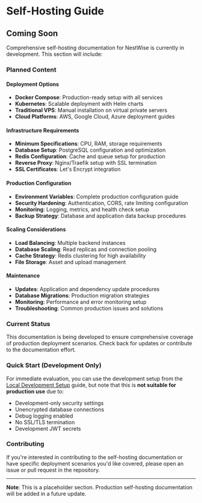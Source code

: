 # Self-Hosting Guide

## Coming Soon

Comprehensive self-hosting documentation for NestWise is currently in development. This section will include:

### Planned Content

#### Deployment Options

- **Docker Compose**: Production-ready setup with all services
- **Kubernetes**: Scalable deployment with Helm charts
- **Traditional VPS**: Manual installation on virtual private servers
- **Cloud Platforms**: AWS, Google Cloud, Azure deployment guides

#### Infrastructure Requirements

- **Minimum Specifications**: CPU, RAM, storage requirements
- **Database Setup**: PostgreSQL configuration and optimization
- **Redis Configuration**: Cache and queue setup for production
- **Reverse Proxy**: Nginx/Traefik setup with SSL termination
- **SSL Certificates**: Let's Encrypt integration

#### Production Configuration

- **Environment Variables**: Complete production configuration guide
- **Security Hardening**: Authentication, CORS, rate limiting configuration
- **Monitoring**: Logging, metrics, and health check setup
- **Backup Strategy**: Database and application data backup procedures

#### Scaling Considerations

- **Load Balancing**: Multiple backend instances
- **Database Scaling**: Read replicas and connection pooling
- **Cache Strategy**: Redis clustering for high availability
- **File Storage**: Asset and upload management

#### Maintenance

- **Updates**: Application and dependency update procedures
- **Database Migrations**: Production migration strategies
- **Monitoring**: Performance and error monitoring setup
- **Troubleshooting**: Common production issues and solutions

### Current Status

This documentation is being developed to ensure comprehensive coverage of production deployment scenarios. Check back for updates or contribute to the documentation effort.

### Quick Start (Development Only)

For immediate evaluation, you can use the development setup from the [Local Development Setup](setup.md) guide, but note that this is **not suitable for production use** due to:

- Development-only security settings
- Unencrypted database connections
- Debug logging enabled
- No SSL/TLS termination
- Development JWT secrets

### Contributing

If you're interested in contributing to the self-hosting documentation or have specific deployment scenarios you'd like covered, please open an issue or pull request in the repository.

---

**Note**: This is a placeholder section. Production self-hosting documentation will be added in a future update.
